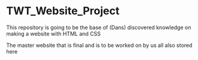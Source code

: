 # TWT_Website_Project

This repository is going to be the base of (Dans) discovered knowledge on making a website with HTML and CSS

The master website that is final and is to be worked on by us all also stored here